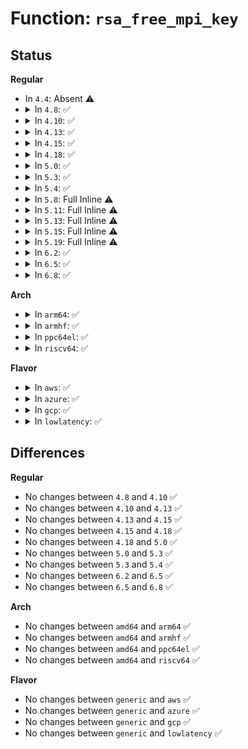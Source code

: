 # Function: <code>rsa_free_mpi_key</code>

## Status
<b>Regular</b>
<ul>
<li>
In <code>4.4</code>: Absent ⚠️
</li>
<li>
<details>
<summary>In <code>4.8</code>: ✅</summary>

```c
void rsa_free_mpi_key(struct rsa_mpi_key *key);
```

**Collision:** Unique Static

**Inline:** No

**Transformation:** False

**Instances:**

```
In crypto/rsa.c (ffffffff813e04e0)
Location: crypto/rsa.c:243
Inline: False
Direct callers:
  - crypto/rsa.c:rsa_exit_tfm
  - crypto/rsa.c:rsa_set_priv_key
  - crypto/rsa.c:rsa_set_priv_key
  - crypto/rsa.c:rsa_set_priv_key
  - crypto/rsa.c:rsa_set_pub_key
  - crypto/rsa.c:rsa_set_pub_key
  - crypto/rsa.c:rsa_set_pub_key
```
**Symbols:**

```
ffffffff813e04e0-ffffffff813e0521: rsa_free_mpi_key (STB_LOCAL)
```
</details>
</li>
<li>
<details>
<summary>In <code>4.10</code>: ✅</summary>

```c
void rsa_free_mpi_key(struct rsa_mpi_key *key);
```

**Collision:** Unique Static

**Inline:** No

**Transformation:** False

**Instances:**

```
In crypto/rsa.c (ffffffff813f8a60)
Location: crypto/rsa.c:243
Inline: False
Direct callers:
  - crypto/rsa.c:rsa_exit_tfm
  - crypto/rsa.c:rsa_set_priv_key
  - crypto/rsa.c:rsa_set_priv_key
  - crypto/rsa.c:rsa_set_priv_key
  - crypto/rsa.c:rsa_set_pub_key
  - crypto/rsa.c:rsa_set_pub_key
  - crypto/rsa.c:rsa_set_pub_key
```
**Symbols:**

```
ffffffff813f8a60-ffffffff813f8aa1: rsa_free_mpi_key (STB_LOCAL)
```
</details>
</li>
<li>
<details>
<summary>In <code>4.13</code>: ✅</summary>

```c
void rsa_free_mpi_key(struct rsa_mpi_key *key);
```

**Collision:** Unique Static

**Inline:** No

**Transformation:** False

**Instances:**

```
In crypto/rsa.c (ffffffff81405350)
Location: crypto/rsa.c:243
Inline: False
Direct callers:
  - crypto/rsa.c:rsa_exit_tfm
  - crypto/rsa.c:rsa_set_priv_key
  - crypto/rsa.c:rsa_set_priv_key
  - crypto/rsa.c:rsa_set_priv_key
  - crypto/rsa.c:rsa_set_pub_key
  - crypto/rsa.c:rsa_set_pub_key
  - crypto/rsa.c:rsa_set_pub_key
```
**Symbols:**

```
ffffffff81405350-ffffffff81405391: rsa_free_mpi_key (STB_LOCAL)
```
</details>
</li>
<li>
<details>
<summary>In <code>4.15</code>: ✅</summary>

```c
void rsa_free_mpi_key(struct rsa_mpi_key *key);
```

**Collision:** Unique Static

**Inline:** No

**Transformation:** False

**Instances:**

```
In crypto/rsa.c (ffffffff8142dc40)
Location: crypto/rsa.c:243
Inline: False
Direct callers:
  - crypto/rsa.c:rsa_exit_tfm
  - crypto/rsa.c:rsa_set_priv_key
  - crypto/rsa.c:rsa_set_priv_key
  - crypto/rsa.c:rsa_set_priv_key
  - crypto/rsa.c:rsa_set_pub_key
  - crypto/rsa.c:rsa_set_pub_key
  - crypto/rsa.c:rsa_set_pub_key
```
**Symbols:**

```
ffffffff8142dc40-ffffffff8142dc81: rsa_free_mpi_key (STB_LOCAL)
```
</details>
</li>
<li>
<details>
<summary>In <code>4.18</code>: ✅</summary>

```c
void rsa_free_mpi_key(struct rsa_mpi_key *key);
```

**Collision:** Unique Static

**Inline:** No

**Transformation:** False

**Instances:**

```
In crypto/rsa.c (ffffffff814608c0)
Location: crypto/rsa.c:242
Inline: False
Direct callers:
  - crypto/rsa.c:rsa_exit_tfm
  - crypto/rsa.c:rsa_set_priv_key
  - crypto/rsa.c:rsa_set_priv_key
  - crypto/rsa.c:rsa_set_priv_key
  - crypto/rsa.c:rsa_set_pub_key
  - crypto/rsa.c:rsa_set_pub_key
  - crypto/rsa.c:rsa_set_pub_key
```
**Symbols:**

```
ffffffff814608c0-ffffffff81460901: rsa_free_mpi_key (STB_LOCAL)
```
</details>
</li>
<li>
<details>
<summary>In <code>5.0</code>: ✅</summary>

```c
void rsa_free_mpi_key(struct rsa_mpi_key *key);
```

**Collision:** Unique Static

**Inline:** No

**Transformation:** False

**Instances:**

```
In crypto/rsa.c (ffffffff8147e510)
Location: crypto/rsa.c:242
Inline: False
Direct callers:
  - crypto/rsa.c:rsa_exit_tfm
  - crypto/rsa.c:rsa_set_priv_key
  - crypto/rsa.c:rsa_set_priv_key
  - crypto/rsa.c:rsa_set_priv_key
  - crypto/rsa.c:rsa_set_pub_key
  - crypto/rsa.c:rsa_set_pub_key
  - crypto/rsa.c:rsa_set_pub_key
```
**Symbols:**

```
ffffffff8147e510-ffffffff8147e551: rsa_free_mpi_key (STB_LOCAL)
```
</details>
</li>
<li>
<details>
<summary>In <code>5.3</code>: ✅</summary>

```c
void rsa_free_mpi_key(struct rsa_mpi_key *key);
```

**Collision:** Unique Static

**Inline:** No

**Transformation:** False

**Instances:**

```
In crypto/rsa.c (ffffffff814ac820)
Location: crypto/rsa.c:131
Inline: False
Direct callers:
  - crypto/rsa.c:rsa_exit_tfm
  - crypto/rsa.c:rsa_set_priv_key
  - crypto/rsa.c:rsa_set_priv_key
  - crypto/rsa.c:rsa_set_priv_key
  - crypto/rsa.c:rsa_set_pub_key
  - crypto/rsa.c:rsa_set_pub_key
  - crypto/rsa.c:rsa_set_pub_key
```
**Symbols:**

```
ffffffff814ac820-ffffffff814ac861: rsa_free_mpi_key (STB_LOCAL)
```
</details>
</li>
<li>
<details>
<summary>In <code>5.4</code>: ✅</summary>

```c
void rsa_free_mpi_key(struct rsa_mpi_key *key);
```

**Collision:** Unique Static

**Inline:** No

**Transformation:** False

**Instances:**

```
In crypto/rsa.c (ffffffff814c74d0)
Location: crypto/rsa.c:131
Inline: False
Direct callers:
  - crypto/rsa.c:rsa_exit_tfm
  - crypto/rsa.c:rsa_set_priv_key
  - crypto/rsa.c:rsa_set_priv_key
  - crypto/rsa.c:rsa_set_priv_key
  - crypto/rsa.c:rsa_set_pub_key
  - crypto/rsa.c:rsa_set_pub_key
  - crypto/rsa.c:rsa_set_pub_key
```
**Symbols:**

```
ffffffff814c74d0-ffffffff814c7511: rsa_free_mpi_key (STB_LOCAL)
```
</details>
</li>
<li>
<details>
<summary>In <code>5.8</code>: Full Inline ⚠️</summary>

**Collision:** Unique Static

**Inline:** Full

**Transformation:** False

**Instances:**

```
In crypto/rsa.c (ffffffff81526aa5)
Location: crypto/rsa.c:131
Inline: True
Inline callers:
  - crypto/rsa.c:rsa_exit_tfm
  - crypto/rsa.c:rsa_set_priv_key
  - crypto/rsa.c:rsa_set_priv_key
  - crypto/rsa.c:rsa_set_priv_key
  - crypto/rsa.c:rsa_set_pub_key
  - crypto/rsa.c:rsa_set_pub_key
  - crypto/rsa.c:rsa_set_pub_key
```
</details>
</li>
<li>
<details>
<summary>In <code>5.11</code>: Full Inline ⚠️</summary>

**Collision:** Unique Static

**Inline:** Full

**Transformation:** False

**Instances:**

```
In crypto/rsa.c (ffffffff81543a45)
Location: crypto/rsa.c:131
Inline: True
Inline callers:
  - crypto/rsa.c:rsa_exit_tfm
  - crypto/rsa.c:rsa_set_priv_key
  - crypto/rsa.c:rsa_set_priv_key
  - crypto/rsa.c:rsa_set_priv_key
  - crypto/rsa.c:rsa_set_pub_key
  - crypto/rsa.c:rsa_set_pub_key
  - crypto/rsa.c:rsa_set_pub_key
```
</details>
</li>
<li>
<details>
<summary>In <code>5.13</code>: Full Inline ⚠️</summary>

**Collision:** Unique Static

**Inline:** Full

**Transformation:** False

**Instances:**

```
In crypto/rsa.c (ffffffff8154c0b5)
Location: crypto/rsa.c:131
Inline: True
Inline callers:
  - crypto/rsa.c:rsa_exit_tfm
  - crypto/rsa.c:rsa_set_priv_key
  - crypto/rsa.c:rsa_set_priv_key
  - crypto/rsa.c:rsa_set_priv_key
  - crypto/rsa.c:rsa_set_pub_key
  - crypto/rsa.c:rsa_set_pub_key
  - crypto/rsa.c:rsa_set_pub_key
```
</details>
</li>
<li>
<details>
<summary>In <code>5.15</code>: Full Inline ⚠️</summary>

**Collision:** Unique Static

**Inline:** Full

**Transformation:** False

**Instances:**

```
In crypto/rsa.c (ffffffff815ac895)
Location: crypto/rsa.c:131
Inline: True
Inline callers:
  - crypto/rsa.c:rsa_exit_tfm
  - crypto/rsa.c:rsa_set_priv_key
  - crypto/rsa.c:rsa_set_priv_key
  - crypto/rsa.c:rsa_set_priv_key
  - crypto/rsa.c:rsa_set_pub_key
  - crypto/rsa.c:rsa_set_pub_key
  - crypto/rsa.c:rsa_set_pub_key
```
</details>
</li>
<li>
<details>
<summary>In <code>5.19</code>: Full Inline ⚠️</summary>

**Collision:** Unique Static

**Inline:** Full

**Transformation:** False

**Instances:**

```
In crypto/rsa.c (ffffffff81654b55)
Location: crypto/rsa.c:132
Inline: True
Inline callers:
  - crypto/rsa.c:rsa_exit_tfm
  - crypto/rsa.c:rsa_set_priv_key
  - crypto/rsa.c:rsa_set_priv_key
  - crypto/rsa.c:rsa_set_priv_key
  - crypto/rsa.c:rsa_set_pub_key
  - crypto/rsa.c:rsa_set_pub_key
  - crypto/rsa.c:rsa_set_pub_key
```
</details>
</li>
<li>
<details>
<summary>In <code>6.2</code>: ✅</summary>

```c
void rsa_free_mpi_key(struct rsa_mpi_key *key);
```

**Collision:** Unique Static

**Inline:** No

**Transformation:** False

**Instances:**

```
In crypto/rsa.c (ffffffff8170e8f0)
Location: crypto/rsa.c:170
Inline: False
Direct callers:
  - crypto/rsa.c:rsa_exit_tfm
  - crypto/rsa.c:rsa_set_priv_key
  - crypto/rsa.c:rsa_set_priv_key
  - crypto/rsa.c:rsa_set_priv_key
  - crypto/rsa.c:rsa_set_pub_key
  - crypto/rsa.c:rsa_set_pub_key
  - crypto/rsa.c:rsa_set_pub_key
```
**Symbols:**

```
ffffffff8170e8f0-ffffffff8170e98f: rsa_free_mpi_key (STB_LOCAL)
```
</details>
</li>
<li>
<details>
<summary>In <code>6.5</code>: ✅</summary>

```c
void rsa_free_mpi_key(struct rsa_mpi_key *key);
```

**Collision:** Unique Static

**Inline:** No

**Transformation:** False

**Instances:**

```
In crypto/rsa.c (ffffffff81749250)
Location: crypto/rsa.c:170
Inline: False
Direct callers:
  - crypto/rsa.c:rsa_exit_tfm
  - crypto/rsa.c:rsa_set_priv_key
  - crypto/rsa.c:rsa_set_priv_key
  - crypto/rsa.c:rsa_set_priv_key
  - crypto/rsa.c:rsa_set_pub_key
  - crypto/rsa.c:rsa_set_pub_key
  - crypto/rsa.c:rsa_set_pub_key
```
**Symbols:**

```
ffffffff81749250-ffffffff817492ef: rsa_free_mpi_key (STB_LOCAL)
```
</details>
</li>
<li>
<details>
<summary>In <code>6.8</code>: ✅</summary>

```c
void rsa_free_mpi_key(struct rsa_mpi_key *key);
```

**Collision:** Unique Static

**Inline:** No

**Transformation:** False

**Instances:**

```
In crypto/rsa.c (ffffffff8178b0f0)
Location: crypto/rsa.c:170
Inline: False
Direct callers:
  - crypto/rsa.c:rsa_exit_tfm
  - crypto/rsa.c:rsa_set_priv_key
  - crypto/rsa.c:rsa_set_priv_key
  - crypto/rsa.c:rsa_set_priv_key
  - crypto/rsa.c:rsa_set_pub_key
  - crypto/rsa.c:rsa_set_pub_key
  - crypto/rsa.c:rsa_set_pub_key
```
**Symbols:**

```
ffffffff8178b0f0-ffffffff8178b18f: rsa_free_mpi_key (STB_LOCAL)
```
</details>
</li>
</ul>
<b>Arch</b>
<ul>
<li>
<details>
<summary>In <code>arm64</code>: ✅</summary>

```c
void rsa_free_mpi_key(struct rsa_mpi_key *key);
```

**Collision:** Unique Static

**Inline:** No

**Transformation:** False

**Instances:**

```
In crypto/rsa.c (ffff8000105c2c58)
Location: crypto/rsa.c:131
Inline: False
Direct callers:
  - crypto/rsa.c:rsa_exit_tfm
  - crypto/rsa.c:rsa_set_priv_key
  - crypto/rsa.c:rsa_set_priv_key
  - crypto/rsa.c:rsa_set_priv_key
  - crypto/rsa.c:rsa_set_pub_key
  - crypto/rsa.c:rsa_set_pub_key
  - crypto/rsa.c:rsa_set_pub_key
```
**Symbols:**

```
ffff8000105c2c58-ffff8000105c2c9c: rsa_free_mpi_key (STB_LOCAL)
```
</details>
</li>
<li>
<details>
<summary>In <code>armhf</code>: ✅</summary>

```c
void rsa_free_mpi_key(struct rsa_mpi_key *key);
```

**Collision:** Unique Static

**Inline:** No

**Transformation:** False

**Instances:**

```
In crypto/rsa.c (c0770014)
Location: crypto/rsa.c:131
Inline: False
Direct callers:
  - crypto/rsa.c:rsa_exit_tfm
  - crypto/rsa.c:rsa_set_priv_key
  - crypto/rsa.c:rsa_set_priv_key
  - crypto/rsa.c:rsa_set_priv_key
  - crypto/rsa.c:rsa_set_pub_key
  - crypto/rsa.c:rsa_set_pub_key
  - crypto/rsa.c:rsa_set_pub_key
```
**Symbols:**

```
c0770014-c0770058: rsa_free_mpi_key (STB_LOCAL)
```
</details>
</li>
<li>
<details>
<summary>In <code>ppc64el</code>: ✅</summary>

```c
void rsa_free_mpi_key(struct rsa_mpi_key *key);
```

**Collision:** Unique Static

**Inline:** No

**Transformation:** False

**Instances:**

```
In crypto/rsa.c (c00000000074b650)
Location: crypto/rsa.c:131
Inline: False
Direct callers:
  - crypto/rsa.c:rsa_exit_tfm
  - crypto/rsa.c:rsa_set_priv_key
  - crypto/rsa.c:rsa_set_priv_key
  - crypto/rsa.c:rsa_set_priv_key
  - crypto/rsa.c:rsa_set_pub_key
  - crypto/rsa.c:rsa_set_pub_key
  - crypto/rsa.c:rsa_set_pub_key
```
**Symbols:**

```
c00000000074b650-c00000000074b6bc: rsa_free_mpi_key (STB_LOCAL)
```
</details>
</li>
<li>
<details>
<summary>In <code>riscv64</code>: ✅</summary>

```c
void rsa_free_mpi_key(struct rsa_mpi_key *key);
```

**Collision:** Unique Static

**Inline:** No

**Transformation:** False

**Instances:**

```
In crypto/rsa.c (ffffffe000407666)
Location: crypto/rsa.c:131
Inline: False
Direct callers:
  - crypto/rsa.c:rsa_exit_tfm
  - crypto/rsa.c:rsa_set_priv_key
  - crypto/rsa.c:rsa_set_priv_key
  - crypto/rsa.c:rsa_set_priv_key
  - crypto/rsa.c:rsa_set_pub_key
  - crypto/rsa.c:rsa_set_pub_key
  - crypto/rsa.c:rsa_set_pub_key
```
**Symbols:**

```
ffffffe000407666-ffffffe0004076b0: rsa_free_mpi_key (STB_LOCAL)
```
</details>
</li>
</ul>
<b>Flavor</b>
<ul>
<li>
<details>
<summary>In <code>aws</code>: ✅</summary>

```c
void rsa_free_mpi_key(struct rsa_mpi_key *key);
```

**Collision:** Unique Static

**Inline:** No

**Transformation:** False

**Instances:**

```
In crypto/rsa.c (ffffffff814bfab0)
Location: crypto/rsa.c:131
Inline: False
Direct callers:
  - crypto/rsa.c:rsa_exit_tfm
  - crypto/rsa.c:rsa_set_priv_key
  - crypto/rsa.c:rsa_set_priv_key
  - crypto/rsa.c:rsa_set_priv_key
  - crypto/rsa.c:rsa_set_pub_key
  - crypto/rsa.c:rsa_set_pub_key
  - crypto/rsa.c:rsa_set_pub_key
```
**Symbols:**

```
ffffffff814bfab0-ffffffff814bfaf1: rsa_free_mpi_key (STB_LOCAL)
```
</details>
</li>
<li>
<details>
<summary>In <code>azure</code>: ✅</summary>

```c
void rsa_free_mpi_key(struct rsa_mpi_key *key);
```

**Collision:** Unique Static

**Inline:** No

**Transformation:** False

**Instances:**

```
In crypto/rsa.c (ffffffff814b04d0)
Location: crypto/rsa.c:131
Inline: False
Direct callers:
  - crypto/rsa.c:rsa_exit_tfm
  - crypto/rsa.c:rsa_set_priv_key
  - crypto/rsa.c:rsa_set_priv_key
  - crypto/rsa.c:rsa_set_priv_key
  - crypto/rsa.c:rsa_set_pub_key
  - crypto/rsa.c:rsa_set_pub_key
  - crypto/rsa.c:rsa_set_pub_key
```
**Symbols:**

```
ffffffff814b04d0-ffffffff814b0511: rsa_free_mpi_key (STB_LOCAL)
```
</details>
</li>
<li>
<details>
<summary>In <code>gcp</code>: ✅</summary>

```c
void rsa_free_mpi_key(struct rsa_mpi_key *key);
```

**Collision:** Unique Static

**Inline:** No

**Transformation:** False

**Instances:**

```
In crypto/rsa.c (ffffffff814bbb40)
Location: crypto/rsa.c:131
Inline: False
Direct callers:
  - crypto/rsa.c:rsa_exit_tfm
  - crypto/rsa.c:rsa_set_priv_key
  - crypto/rsa.c:rsa_set_priv_key
  - crypto/rsa.c:rsa_set_priv_key
  - crypto/rsa.c:rsa_set_pub_key
  - crypto/rsa.c:rsa_set_pub_key
  - crypto/rsa.c:rsa_set_pub_key
```
**Symbols:**

```
ffffffff814bbb40-ffffffff814bbb81: rsa_free_mpi_key (STB_LOCAL)
```
</details>
</li>
<li>
<details>
<summary>In <code>lowlatency</code>: ✅</summary>

```c
void rsa_free_mpi_key(struct rsa_mpi_key *key);
```

**Collision:** Unique Static

**Inline:** No

**Transformation:** False

**Instances:**

```
In crypto/rsa.c (ffffffff814d4610)
Location: crypto/rsa.c:131
Inline: False
Direct callers:
  - crypto/rsa.c:rsa_exit_tfm
  - crypto/rsa.c:rsa_set_priv_key
  - crypto/rsa.c:rsa_set_priv_key
  - crypto/rsa.c:rsa_set_priv_key
  - crypto/rsa.c:rsa_set_pub_key
  - crypto/rsa.c:rsa_set_pub_key
  - crypto/rsa.c:rsa_set_pub_key
```
**Symbols:**

```
ffffffff814d4610-ffffffff814d4651: rsa_free_mpi_key (STB_LOCAL)
```
</details>
</li>
</ul>

## Differences
<b>Regular</b>
<ul>
<li>
No changes between <code>4.8</code> and <code>4.10</code> ✅
</li>
<li>
No changes between <code>4.10</code> and <code>4.13</code> ✅
</li>
<li>
No changes between <code>4.13</code> and <code>4.15</code> ✅
</li>
<li>
No changes between <code>4.15</code> and <code>4.18</code> ✅
</li>
<li>
No changes between <code>4.18</code> and <code>5.0</code> ✅
</li>
<li>
No changes between <code>5.0</code> and <code>5.3</code> ✅
</li>
<li>
No changes between <code>5.3</code> and <code>5.4</code> ✅
</li>
<li>
No changes between <code>6.2</code> and <code>6.5</code> ✅
</li>
<li>
No changes between <code>6.5</code> and <code>6.8</code> ✅
</li>
</ul>
<b>Arch</b>
<ul>
<li>
No changes between <code>amd64</code> and <code>arm64</code> ✅
</li>
<li>
No changes between <code>amd64</code> and <code>armhf</code> ✅
</li>
<li>
No changes between <code>amd64</code> and <code>ppc64el</code> ✅
</li>
<li>
No changes between <code>amd64</code> and <code>riscv64</code> ✅
</li>
</ul>
<b>Flavor</b>
<ul>
<li>
No changes between <code>generic</code> and <code>aws</code> ✅
</li>
<li>
No changes between <code>generic</code> and <code>azure</code> ✅
</li>
<li>
No changes between <code>generic</code> and <code>gcp</code> ✅
</li>
<li>
No changes between <code>generic</code> and <code>lowlatency</code> ✅
</li>
</ul>
